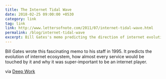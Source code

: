 ```yaml
---
title: The Internet Tidal Wave
date: 2018-02-25 09:00:00 +0530
category: link
tag: link
link: http://www.lettersofnote.com/2011/07/internet-tidal-wave.html
permalink: /blog/internet-tidal-wave
excerpt: Bill Gates's memo predicting the direction of internet evolution and the peril of not being an internet-player
---
```

Bill Gates wrote this fascinating memo to his staff in 1995. It predicts the evolution of internet ecosystem, how almost every service would be touched by it and why it was super-important to be an internet player.

via [Deep Work](http://amzn.to/2GGuS2d)

